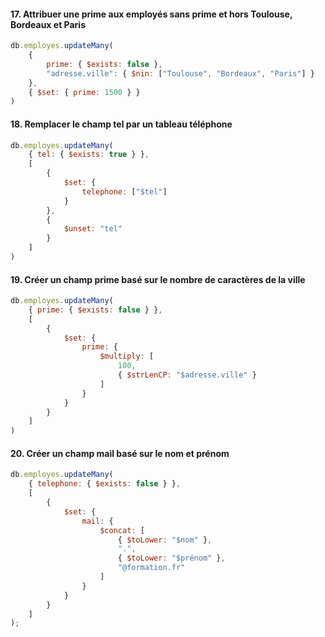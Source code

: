 #### 17. Attribuer une prime aux employés sans prime et hors Toulouse, Bordeaux et Paris
```javascript
db.employes.updateMany(
    { 
        prime: { $exists: false },
        "adresse.ville": { $nin: ["Toulouse", "Bordeaux", "Paris"] }
    },
    { $set: { prime: 1500 } }
)
```

#### 18. Remplacer le champ tel par un tableau téléphone
```javascript
db.employes.updateMany(
    { tel: { $exists: true } },
    [
        { 
            $set: { 
                telephone: ["$tel"]
            }
        },
        {
            $unset: "tel"
        }
    ]
)
```

#### 19. Créer un champ prime basé sur le nombre de caractères de la ville
```javascript
db.employes.updateMany(
    { prime: { $exists: false } },
    [
        {
            $set: {
                prime: {
                    $multiply: [
                        100,
                        { $strLenCP: "$adresse.ville" }
                    ]
                }
            }
        }
    ]
)
```

#### 20. Créer un champ mail basé sur le nom et prénom
```javascript
db.employes.updateMany(
    { telephone: { $exists: false } },
    [
        {
            $set: {
                mail: {
                    $concat: [
                        { $toLower: "$nom" },
                        ".",
                        { $toLower: "$prénom" },
                        "@formation.fr"
                    ]
                }
            }
        }
    ]
);
```
